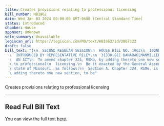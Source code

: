 ```yaml
---
title: Creates provisions relating to professional licensing
bill_number: HB1962
date: Wed Jan 03 2024 00:00:00 GMT-0600 (Central Standard Time)
status: Introduced
chamber: House
sponsor: Unknown
vote_summary: Unavailable
legiscan_url: https://legiscan.com/MO/text/HB1962/id/2867322
draft: false
bill_text: "|\n  SECOND REGULAR SESSION\n  HOUSE BILL NO. 1962\n  102ND GENERAL ASSEMBLY\n\
  \  INTRODUCED BY REPRESENTATIVE RILEY.\n  3133H.01I DANARADEMANMILLER,ChiefClerk\n\
  \  AN ACT\n  To amend chapter 324, RSMo, by adding thereto one new section relating\
  \ to professional\n  licensing.\n  Be it enacted by the General Assembly of the\
  \ state of Missouri, as follows:\n  Section A. Chapter 324, RSMo, is amended by\
  \ adding thereto one new section, to be"
---
```

Creates provisions relating to professional licensing

---

## Read Full Bill Text

You can view the full text [here](https://legiscan.com/MO/text/HB1962/id/2867322).

